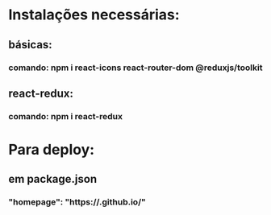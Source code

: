 # Instalações necessárias:
## básicas:
### comando: npm i react-icons react-router-dom @reduxjs/toolkit
## react-redux: 
### comando: npm i react-redux


# Para deploy:
## em package.json
### "homepage": "https://<nomedousuario>.github.io/<nomedorepo>"